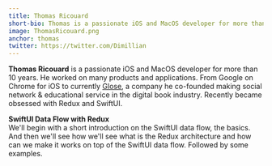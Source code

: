 ```yaml
---
title: Thomas Ricouard
short-bio: Thomas is a passionate iOS and MacOS developer for more than 10 years.
image: ThomasRicouard.png
anchor: thomas
twitter: https://twitter.com/Dimillian
---
```


**Thomas Ricouard** is a passionate iOS and MacOS developer for more than 10 years.
He worked on many products and applications. From Google on Chrome for iOS to currently [Glose](https://glose.com/what-is-glose), a company he co-founded making social network & educational service in the digital book industry. Recently became obsessed with Redux and SwiftUI.

**SwiftUI Data Flow with Redux**  
We'll begin with a short introduction on the SwiftUI data flow, the basics. And then we'll see how we'll see what is the Redux architecture and how can we make it works on top of the SwiftUI data flow. Followed by some examples. 